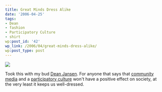 ```yaml
---
title: Great Minds Dress Alike
date: '2006-04-25'
tags:
- Dean
- fashion
- Participatory Culture
- shirt
wp:post_id: '42'
wp_link: /2006/04/great-minds-dress-alike/
wp:post_type: post
---
```


[ ![](http://static.flickr.com/54/135166679_381974b395_m.jpg) ](http://www.flickr.com/photos/atomicworkshop/135166679/)

Took this with my bud [Dean Jansen](http://notthemessiah.net). For anyone that says that [community media](http://digitalbicycle.org) and a [participatory culture](http://getdemocracy.org) won't have a positive effect on society, at the very least it keeps us well-dressed.

